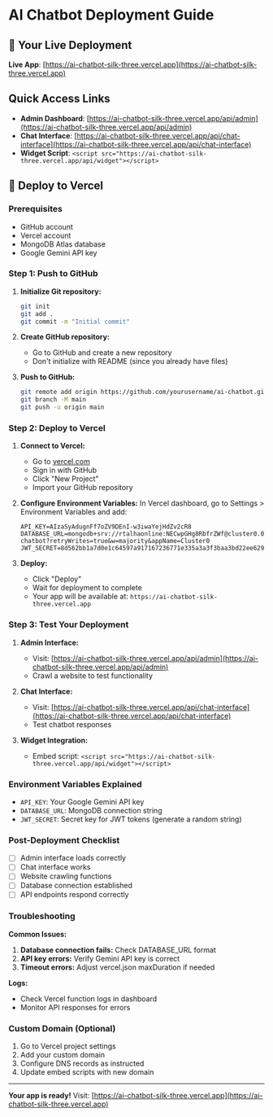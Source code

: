 # AI Chatbot Deployment Guide

## 🚀 Your Live Deployment

**Live App**: [https://ai-chatbot-silk-three.vercel.app](https://ai-chatbot-silk-three.vercel.app)

## Quick Access Links
- **Admin Dashboard**: [https://ai-chatbot-silk-three.vercel.app/api/admin](https://ai-chatbot-silk-three.vercel.app/api/admin)
- **Chat Interface**: [https://ai-chatbot-silk-three.vercel.app/api/chat-interface](https://ai-chatbot-silk-three.vercel.app/api/chat-interface)
- **Widget Script**: `<script src="https://ai-chatbot-silk-three.vercel.app/api/widget"></script>`

## 🚀 Deploy to Vercel

### Prerequisites
- GitHub account
- Vercel account
- MongoDB Atlas database
- Google Gemini API key

### Step 1: Push to GitHub

1. **Initialize Git repository:**
   ```bash
   git init
   git add .
   git commit -m "Initial commit"
   ```

2. **Create GitHub repository:**
   - Go to GitHub and create a new repository
   - Don't initialize with README (since you already have files)

3. **Push to GitHub:**
   ```bash
   git remote add origin https://github.com/yourusername/ai-chatbot.git
   git branch -M main
   git push -u origin main
   ```

### Step 2: Deploy to Vercel

1. **Connect to Vercel:**
   - Go to [vercel.com](https://vercel.com)
   - Sign in with GitHub
   - Click "New Project"
   - Import your GitHub repository

2. **Configure Environment Variables:**
   In Vercel dashboard, go to Settings > Environment Variables and add:
   ```
   API_KEY=AIzaSyAdugnFf7oZV9DEnI-w3iwaYejHdZv2cR8
   DATABASE_URL=mongodb+srv://rtalhaonline:NECwpGHg8RbfrZWf@cluster0.0lrnkl5.mongodb.net/ai-chatbot?retryWrites=true&w=majority&appName=Cluster0
   JWT_SECRET=8d562bb1a7d0e1c64597a917167236771e335a3a3f3baa3bd22ee629a431363725c66a94c8efb0d97d6d19df50379d0bc69b5359450af15ad7de391bbf24171c
   ```

3. **Deploy:**
   - Click "Deploy"
   - Wait for deployment to complete
   - Your app will be available at: `https://ai-chatbot-silk-three.vercel.app`

### Step 3: Test Your Deployment

1. **Admin Interface:**
   - Visit: [https://ai-chatbot-silk-three.vercel.app/api/admin](https://ai-chatbot-silk-three.vercel.app/api/admin)
   - Crawl a website to test functionality

2. **Chat Interface:**
   - Visit: [https://ai-chatbot-silk-three.vercel.app/api/chat-interface](https://ai-chatbot-silk-three.vercel.app/api/chat-interface)
   - Test chatbot responses

3. **Widget Integration:**
   - Embed script: `<script src="https://ai-chatbot-silk-three.vercel.app/api/widget"></script>`

### Environment Variables Explained

- `API_KEY`: Your Google Gemini API key
- `DATABASE_URL`: MongoDB connection string
- `JWT_SECRET`: Secret key for JWT tokens (generate a random string)

### Post-Deployment Checklist

- [ ] Admin interface loads correctly
- [ ] Chat interface works
- [ ] Website crawling functions
- [ ] Database connection established
- [ ] API endpoints respond correctly

### Troubleshooting

**Common Issues:**
1. **Database connection fails:** Check DATABASE_URL format
2. **API key errors:** Verify Gemini API key is correct
3. **Timeout errors:** Adjust vercel.json maxDuration if needed

**Logs:**
- Check Vercel function logs in dashboard
- Monitor API responses for errors

### Custom Domain (Optional)

1. Go to Vercel project settings
2. Add your custom domain
3. Configure DNS records as instructed
4. Update embed scripts with new domain

---

**Your app is ready!** Visit: [https://ai-chatbot-silk-three.vercel.app](https://ai-chatbot-silk-three.vercel.app)
